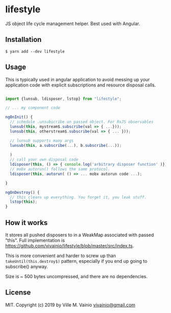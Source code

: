 # lifestyle

JS object life cycle management helper. Best used with Angular. 

## Installation

```
$ yarn add --dev lifestyle
```

## Usage

This is typically used in angular application to avoid messing up your application code with
explicit subscriptions and resource disposal calls. 

```ts

import {lunsub, ldisposer, lstop} from "lifestyle";

// ... my component code

ngOnInit() {
  // schedule .unsubscribe on passed object. For RxJS observables
  lunsub(this, mystream$.subscribe(val => { ...}));
  lunsub(this, otherstream$.subscribe(val => { ... }));

  // lunsub supports many args 
  lunsub(this, a.subscribe(...), b.subscribe(...));
  
  )
  // call your own disposal code
  ldisposer(this, () => { console.log('arbitrary disposer function' )})
  // mobx autorun() follows the same protocol.
  ldisposer(this, autorun( () => ... mobx autorun code ...);

}

ngOnDestroy() {
  // this cleans up everything. You forget it, you leak stuff.
  lstop(this);  
}

```

## How it works

It stores all pushed disposers to in a WeakMap associated with passed "this". Full
implementation is https://github.com/vivainio/lifestyle/blob/master/src/index.ts.

This is more convenient and harder to screw up than `takeUntil(this.destroy$)` pattern,
especially if you end up going to subscribe() anyway.

Size is ~ 500 bytes uncompressed, and there are no dependencies.

## License

MIT. Copyright (c) 2019 by Ville M. Vainio <vivainio@gmail.com>
